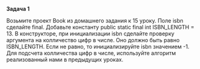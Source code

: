 **Задача 1**

Возьмите проект Book из домашнего задания к 15 уроку. Поле isbn сделайте final. 
Добавьте константу public static final int ISBN_LENGTH = 13. 
В конструкторе, при инициализации isbn сделайте проверку аргумента на колличество 
цифр в числе. Оно должно быть равно ISBN_LENGTH. Если не равно, 
то инициализируйте isbn значением -1. 
Для подсчета колличества цифр в числе, используйте алгоритм реализованный нами 
в предыдущих уроках.
